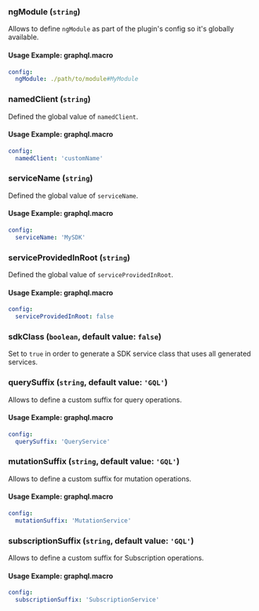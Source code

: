 
### ngModule (`string`)

Allows to define `ngModule` as part of the plugin's config so it's globally available.


#### Usage Example: graphql.macro

```yml
config:
  ngModule: ./path/to/module#MyModule
```

### namedClient (`string`)

Defined the global value of `namedClient`.


#### Usage Example: graphql.macro

```yml
config:
  namedClient: 'customName'
```

### serviceName (`string`)

Defined the global value of `serviceName`.


#### Usage Example: graphql.macro

```yml
config:
  serviceName: 'MySDK'
```

### serviceProvidedInRoot (`string`)

Defined the global value of `serviceProvidedInRoot`.


#### Usage Example: graphql.macro

```yml
config:
  serviceProvidedInRoot: false
```

### sdkClass (`boolean`, default value: `false`)

Set to `true` in order to generate a SDK service class that uses all generated services.




### querySuffix (`string`, default value: `'GQL'`)

Allows to define a custom suffix for query operations.


#### Usage Example: graphql.macro

```yml
config:
  querySuffix: 'QueryService'
```

### mutationSuffix (`string`, default value: `'GQL'`)

Allows to define a custom suffix for mutation operations.


#### Usage Example: graphql.macro

```yml
config:
  mutationSuffix: 'MutationService'
```

### subscriptionSuffix (`string`, default value: `'GQL'`)

Allows to define a custom suffix for Subscription operations.


#### Usage Example: graphql.macro

```yml
config:
  subscriptionSuffix: 'SubscriptionService'
```